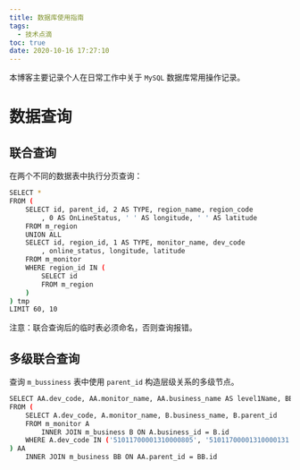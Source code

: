```yaml
---
title: 数据库使用指南
tags:
  - 技术点滴
toc: true
date: 2020-10-16 17:27:10
---
```

本博客主要记录个人在日常工作中关于 `MySQL` 数据库常用操作记录。 
<!--more-->
# 数据查询
## 联合查询
在两个不同的数据表中执行分页查询：
``` bash
SELECT *
FROM (
	SELECT id, parent_id, 2 AS TYPE, region_name, region_code
		, 0 AS OnLineStatus, ' ' AS longitude, ' ' AS latitude
	FROM m_region
	UNION ALL
	SELECT id, region_id, 1 AS TYPE, monitor_name, dev_code
		, online_status, longitude, latitude
	FROM m_monitor
	WHERE region_id IN (
		SELECT id
		FROM m_region
	)
) tmp
LIMIT 60, 10
```
注意：联合查询后的临时表必须命名，否则查询报错。

## 多级联合查询
查询 `m_bussiness` 表中使用 `parent_id` 构造层级关系的多级节点。 
``` bash
SELECT AA.dev_code, AA.monitor_name, AA.business_name AS level1Name, BB.business_name AS level2Name
FROM (
	SELECT A.dev_code, A.monitor_name, B.business_name, B.parent_id
	FROM m_monitor A
		INNER JOIN m_business B ON A.business_id = B.id
	WHERE A.dev_code IN ('51011700001310000805', '51011700001310000131', '51011700001310000136', '43091700001310000505')
) AA
	INNER JOIN m_business BB ON AA.parent_id = BB.id
```
